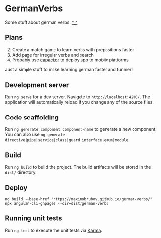 # GermanVerbs
Some stuff about german verbs. [^_^](https://maximobrubov.github.io/german-verbs/)

## Plans
2. Create a match game to learn verbs with prepositions faster
3. Add page for irregular verbs and search
4. Probably use [capacitor](https://betterprogramming.pub/how-to-convert-your-angular-application-to-a-native-mobile-app-android-and-ios-c212b38976df) to deploy app to mobile platforms 

Just a simple stuff to make learning german faster and funnier!

## Development server

Run `ng serve` for a dev server. Navigate to `http://localhost:4200/`. The application will automatically reload if you change any of the source files.

## Code scaffolding

Run `ng generate component component-name` to generate a new component. You can also use `ng generate directive|pipe|service|class|guard|interface|enum|module`.

## Build

Run `ng build` to build the project. The build artifacts will be stored in the `dist/` directory.


## Deploy
`ng build --base-href "https://maximobrubov.github.io/german-verbs/"`
`npx angular-cli-ghpages --dir=dist/german-verbs`


## Running unit tests

Run `ng test` to execute the unit tests via [Karma](https://karma-runner.github.io).

